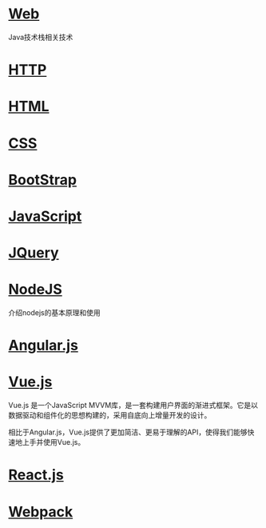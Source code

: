 # [Web](index.md) 

Java技术栈相关技术

# [HTTP](http/index.md)

# [HTML](html/index.md)

# [CSS](css/index.md)

# [BootStrap](bootstrap/index.md)

# [JavaScript](javascript/index.md)

# [JQuery](jquery/index.md)

# [NodeJS](nodejs/index.md)

介绍nodejs的基本原理和使用

# [Angular.js](angularjs/index.md)

# [Vue.js](vuejs/index.md)

Vue.js 是一个JavaScript MVVM库，是一套构建用户界面的渐进式框架。它是以数据驱动和组件化的思想构建的，采用自底向上增量开发的设计。

相比于Angular.js，Vue.js提供了更加简洁、更易于理解的API，使得我们能够快速地上手并使用Vue.js。

# [React.js](reactjs/index.md)

# [Webpack](webpack.md)


